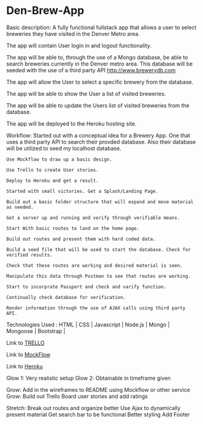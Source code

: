 # Den-Brew-App


Basic description: A fully functional fullstack app that allows a user to select breweries they have visited in the Denver Metro area.

The app will contain User login in and logout functionality.

The app will be able to, through the use of a Mongo database, be able to search breweries currently in the Denver metro area. This database will be seeded with the use of a third party API http://www.brewerydb.com 

The app will allow the User to select a specific brewery from the database.  

The app will be able to show the User a list of visited breweries. 

The app will be able to update the Users list of visited breweries from the database. 

The app will be deployed to the Heroku hosting site.

Workflow:
	Started out with a conceptual idea for a Brewery App. One that uses a third party API to search their provded database. Also their database will be utilized to seed my localhost database.

	Use Mockflow to draw up a basic design.

	Use Trello to create User stories.

	Deploy to Heroku and get a result.
	
	Started with small victories. Get a Splash/Landing Page.

	Build out a basic folder structure that will expand and move material as needed.

	Get a server up and running and verify through verifiable means.

	Start With basic routes to land on the home page.

	Build out routes and present them with hard coded data.

	Build a seed file that will be used to start the database. Check for verified results.

	Check that these routes are working and desired material is seen.

	Manipulate this data through Postman to see that routes are working.

	Start to incorprate Passport and check and varify function.

	Continually check database for verification.

	Render information through the use of AJAX calls using third party API.


Technologies Used : 
HTML | CSS | Javascript | Node.js | Mongo | Mongoose | Bootstrap | 

Link to [TRELLO](https://trello.com/b/hhZhAehF/denver-brewery-app)

Link to [MockFlow](https://sitemap.mockflow.com/editor.jsp?editor=on&publicid=202e2a28a0179b3177ab2aed52458b4d&projectid=1bd9c3d546564f7c7bcdf5f130f8b97c&perm=Owner)

Link to [Heroku](https://ancient-fjord-20095.herokuapp.com/)

Glow 1: Very realistic setup
Glow 2: Obtainable in timeframe given

Grow: Add in the wireframes to README using Mockflow or other service
Grow: Build out Trello Board user stories and add ratings

Stretch: Break out routes and organize better
	Use Ajax to dynamically present material
	Get search bar to be functional
	Better styling
	Add Footer






<!-- End -->